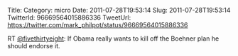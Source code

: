 Title: 
Category: micro
Date: 2011-07-28T19:53:14
Slug: 2011-07-28T19:53:14
TwitterId: 96669564015886336
TweetUrl: https://twitter.com/mark_philpot/status/96669564015886336

RT [@fivethirtyeight](https://twitter.com/fivethirtyeight): If Obama really wants to kill off the Boehner plan he should endorse it.